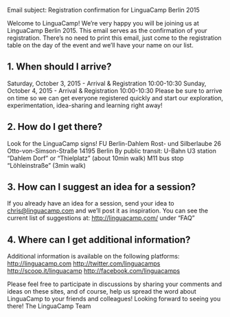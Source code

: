 Email subject:
Registration confirmation for LinguaCamp Berlin 2015


Welcome to LinguaCamp!
We’re very happy you will be joining us at LinguaCamp Berlin 2015.  This email serves as the confirmation of your registration. There’s no need to print this email, just come to the registration table on the day of the event and we’ll have your name on our list.

## 1. When should I arrive?
Saturday, October 3, 2015 - Arrival & Registration 10:00-10:30
Sunday, October 4, 2015 - Arrival & Registration 10:00-10:30
Please be sure to arrive on time so we can get everyone registered quickly and start our exploration, experimentation, idea-sharing and learning right away!

## 2. How do I get there? 
Look for the LinguaCamp signs!
FU Berlin-Dahlem 
Rost- und Silberlaube 
26 Otto-von-Simson-Straße 
14195 Berlin
By public transit:
U-Bahn U3 station “Dahlem Dorf” or “Thielplatz” (about 10min walk) 
M11 bus stop “Löhleinstraße” (3min walk)

## 3. How can I suggest an idea for a session?
If you already have an idea for a session, send your idea to chris@linguacamp.com and we’ll post it as inspiration. You can see the current list of suggestions at: http://linguacamp.com/ under “FAQ”

## 4. Where can I get additional information? 
Additional information is available on the following platforms: 
http://linguacamp.com
http://twitter.com/linguacamps
http://scoop.it/linguacamp
http://facebook.com/linguacamps

Please feel free to participate in discussions by sharing your comments and ideas on these sites, and of course, help us spread the word about LinguaCamp to your friends and colleagues!
Looking forward to seeing you there!
The LinguaCamp Team
